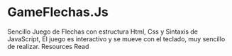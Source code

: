 # GameFlechas.Js
Sencillo Juego de Flechas con estructura Html, Css y Sintaxis de JavaScript, El juego es interactivo y se mueve con el teclado, muy sencillo de realizar.  Resources  Read
